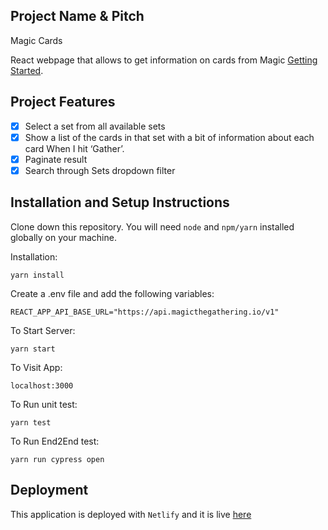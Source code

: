 ## Project Name & Pitch

Magic Cards

React webpage that allows to get information on cards from Magic [Getting
Started](magicthegathering.io).

## Project Features

- [x] Select a set from all available sets
- [x] Show a list of the cards in that set with a bit of
      information about each card When I hit ‘Gather’.
- [x] Paginate result
- [x] Search through Sets dropdown filter

## Installation and Setup Instructions

Clone down this repository. You will need `node` and `npm/yarn` installed globally on your machine.

Installation:

`yarn install`

Create a .env file and add the following variables:

`REACT_APP_API_BASE_URL="https://api.magicthegathering.io/v1"`

To Start Server:

`yarn start`

To Visit App:

`localhost:3000`

To Run unit test:

`yarn test`

To Run End2End test:

`yarn run cypress open`

## Deployment

This application is deployed with `Netlify` and it is live [here](https://magic-cards.netlify.app/)
